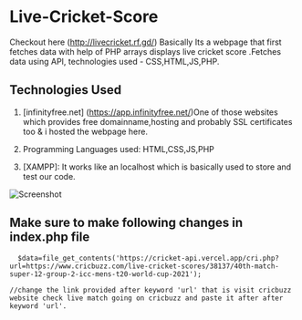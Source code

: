# Live-Cricket-Score
Checkout here (http://livecricket.rf.gd/)
Basically Its a webpage that first fetches data with help of PHP arrays displays live cricket score .Fetches data using API, technologies used - CSS,HTML,JS,PHP.

## Technologies Used
1. [infinityfree.net] (https://app.infinityfree.net/)One of those websites which provides free domainname,hosting and probably SSL certificates too & i hosted the webpage here.

2. Programming Languages used: HTML,CSS,JS,PHP

3. [XAMPP]: It works like an localhost which is basically used to store and test our code.

![Screenshot](scre)
## Make sure to make following changes in index.php file
```
  $data=file_get_contents('https://cricket-api.vercel.app/cri.php?url=https://www.cricbuzz.com/live-cricket-scores/38137/40th-match-super-12-group-2-icc-mens-t20-world-cup-2021');

//change the link provided after keyword 'url' that is visit cricbuzz website check live match going on cricbuzz and paste it after after keyword 'url'.



